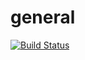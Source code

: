 # general
[![Build Status](http://localhost:8080/job/Testcpp/1/badge/icon)](http://localhost:8080/job/Testcpp/1/)
